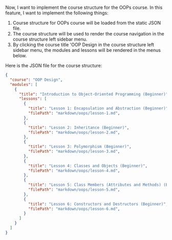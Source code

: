 Now, I want to implement the course structure for the OOPs course.
In this feature, I want to implement the following things:

1. Course structure for OOPs course will be loaded from the static JSON file.
2. The course structure will be used to render the course navigation in the course structure left sidebar menu.
3. By clicking the course title 'OOP Design in the course structure left sidebar menu, the modules and lessons will be rendered in the menus below.


Here is the JSON file for the course structure:

```json
{
  "course": "OOP Design",
  "modules": [
    {
      "title": "Introduction to Object-Oriented Programming (Beginner)",
      "lessons": [
        {
          "title": "Lesson 1: Encapsulation and Abstraction (Beginner)",
          "filePath": "markdown/oops/lesson-1.md",   
        },
        {
          "title": "Lesson 2: Inheritance (Beginner)",
          "filePath": "markdown/oops/lesson-2.md",   
        },
        {       
          "title": "Lesson 3: Polymorphism (Beginner)",
          "filePath": "markdown/oops/lesson-3.md",   
        },
        {
          "title": "Lesson 4: Classes and Objects (Beginner)",
          "filePath": "markdown/oops/lesson-4.md",   
        },
        {
          "title": "Lesson 5: Class Members (Attributes and Methods) (Beginner)",
          "filePath": "markdown/oops/lesson-5.md",   
        },  
        {
          "title": "Lesson 6: Constructors and Destructors (Beginner)",
          "filePath": "markdown/oops/lesson-6.md",   
        }
      ]
    }   
  ]     
}   
```


